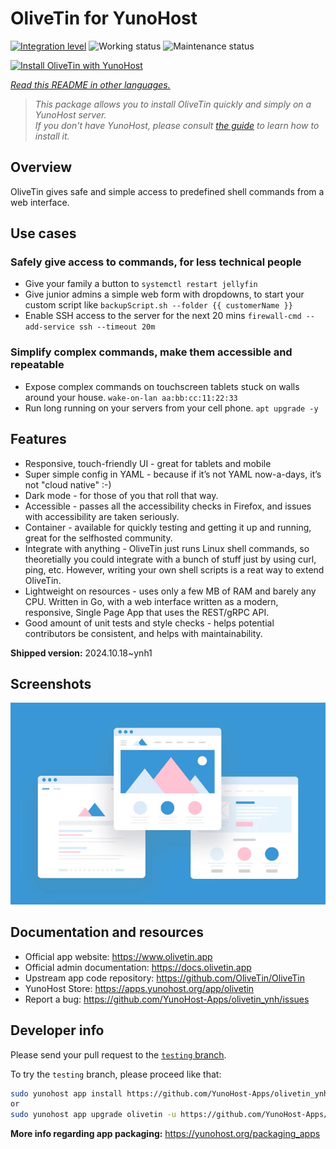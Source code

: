 <!--
N.B.: This README was automatically generated by <https://github.com/YunoHost/apps/tree/master/tools/readme_generator>
It shall NOT be edited by hand.
-->

# OliveTin for YunoHost

[![Integration level](https://dash.yunohost.org/integration/olivetin.svg)](https://ci-apps.yunohost.org/ci/apps/olivetin/) ![Working status](https://ci-apps.yunohost.org/ci/badges/olivetin.status.svg) ![Maintenance status](https://ci-apps.yunohost.org/ci/badges/olivetin.maintain.svg)

[![Install OliveTin with YunoHost](https://install-app.yunohost.org/install-with-yunohost.svg)](https://install-app.yunohost.org/?app=olivetin)

*[Read this README in other languages.](./ALL_README.md)*

> *This package allows you to install OliveTin quickly and simply on a YunoHost server.*  
> *If you don't have YunoHost, please consult [the guide](https://yunohost.org/install) to learn how to install it.*

## Overview

OliveTin gives safe and simple access to predefined shell commands from a web interface.

## Use cases
###  Safely give access to commands, for less technical people

- Give your family a button to `systemctl restart jellyfin`
- Give junior admins a simple web form with dropdowns, to start your custom script like `backupScript.sh --folder {{ customerName }}`
- Enable SSH access to the server for the next 20 mins `firewall-cmd --add-service ssh --timeout 20m`

### Simplify complex commands, make them accessible and repeatable

- Expose complex commands on touchscreen tablets stuck on walls around your house. `wake-on-lan aa:bb:cc:11:22:33`
- Run long running on your servers from your cell phone. `apt upgrade -y`

## Features

- Responsive, touch-friendly UI - great for tablets and mobile
- Super simple config in YAML - because if it’s not YAML now-a-days, it’s not "cloud native" :-)
- Dark mode - for those of you that roll that way.
- Accessible - passes all the accessibility checks in Firefox, and issues with accessibility are taken seriously.
- Container - available for quickly testing and getting it up and running, great for the selfhosted community.
- Integrate with anything - OliveTin just runs Linux shell commands, so theoretially you could integrate with a bunch of stuff just by using curl, ping, etc. However, writing your own shell scripts is a reat way to extend OliveTin.
- Lightweight on resources - uses only a few MB of RAM and barely any CPU. Written in Go, with a web interface written as a modern, responsive, Single Page App that uses the REST/gRPC API.
- Good amount of unit tests and style checks - helps potential contributors be consistent, and helps with maintainability.


**Shipped version:** 2024.10.18~ynh1

## Screenshots

![Screenshot of OliveTin](./doc/screenshots/example.jpg)

## Documentation and resources

- Official app website: <https://www.olivetin.app>
- Official admin documentation: <https://docs.olivetin.app>
- Upstream app code repository: <https://github.com/OliveTin/OliveTin>
- YunoHost Store: <https://apps.yunohost.org/app/olivetin>
- Report a bug: <https://github.com/YunoHost-Apps/olivetin_ynh/issues>

## Developer info

Please send your pull request to the [`testing` branch](https://github.com/YunoHost-Apps/olivetin_ynh/tree/testing).

To try the `testing` branch, please proceed like that:

```bash
sudo yunohost app install https://github.com/YunoHost-Apps/olivetin_ynh/tree/testing --debug
or
sudo yunohost app upgrade olivetin -u https://github.com/YunoHost-Apps/olivetin_ynh/tree/testing --debug
```

**More info regarding app packaging:** <https://yunohost.org/packaging_apps>
